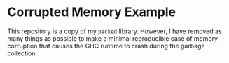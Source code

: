 # Corrupted Memory Example

This repository is a copy of my `packed` library. However, I have removed
as many things as possible to make a minimal reproducible case of memory
corruption that causes the GHC runtime to crash during the garbage collection.

